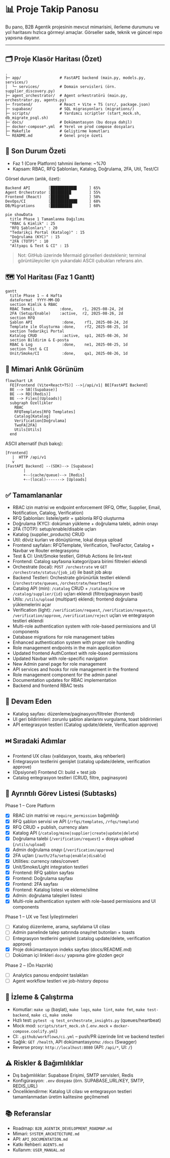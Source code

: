 # 📊 Proje Takip Panosu

Bu pano, B2B Agentik projesinin mevcut mimarisini, ilerleme durumunu ve yol haritasını hızlıca görmeyi amaçlar. Görseller sade, teknik ve güncel repo yapısına dayanır.

---

## 🗂️ Proje Klasör Haritası (Özet)

```
.
├─ app/                 # FastAPI backend (main.py, models.py, services/)
│  └─ services/         # Domain servisleri (örn. supplier_discovery.py)
├─ agent_orchestrator/  # Agent orkestratörü (main.py, orchestrator.py, agents.py)
├─ frontend/            # React + Vite + TS (src/, package.json)
├─ supabase/            # SQL migrasyonları (migrations/)
├─ scripts/             # Yardımcı scriptler (start_mock.sh, db_migrate_psql.sh)
├─ docs/                # Dokümantasyon (bu dosya dahil)
├─ docker-compose*.yml  # Yerel ve prod compose dosyaları
├─ Makefile             # Geliştirme komutları
└─ README.md            # Genel proje özeti
```

## 🎯 Son Durum Özeti
- Faz 1 (Core Platform) tahmini ilerleme: ~%70
- Kapsam: RBAC, RFQ Şablonları, Katalog, Doğrulama, 2FA, Util, Test/CI

Görsel durum (anlık, özet):
```
Backend API        [███████████▌     ] 65%
Agent Orchestrator [█████████▏       ] 55%
Frontend (React)   [████████▎        ] 50%
DevOps/CI          [███████████▊     ] 68%
DB/Migrations      [█████████▌       ] 60%
```

```mermaid
pie showData
  title Phase 1 Tamamlanma Dağılımı
  "RBAC & Kimlik" : 25
  "RFQ Şablonları" : 20
  "Tedarikçi Portal (Katalog)" : 15
  "Doğrulama (KYC)" : 15
  "2FA (TOTP)" : 10
  "Altyapı & Test & CI" : 15
```

> Not: GitHub üzerinde Mermaid görselleri desteklenir; terminal görüntüleyiciler için yukarıdaki ASCII çubukları referans alın.

## 🗺️ Yol Haritası (Faz 1 Gantt)
```mermaid
gantt
  title Phase 1 – 4 Hafta
  dateFormat  YYYY-MM-DD
  section Kimlik & RBAC
  RBAC Temeli           :done,    r1, 2025-08-24, 2d
  2FA (Setup/Enable)    :active,  r2, 2025-08-26, 2d
  section RFQ
  Şablon API             :done,    rf1, 2025-08-24, 2d
  Template ile Oluşturma :done,    rf2, 2025-08-25, 1d
  section Tedarikçi Portal
  Katalog CRUD           :active,  sp1, 2025-08-26, 3d
  section Bildirim & E-posta
  RBAC & Log             :done,    ne1, 2025-08-25, 1d
  section Test & CI
  Unit/Smoke/CI          :done,    qa1, 2025-08-26, 1d
```

## 🧱 Mimari Anlık Görünüm
```mermaid
flowchart LR
  FE[Frontend (Vite+React+TS)] -->|/api/v1| BE[FastAPI Backend]
  BE --> SB[(Supabase)]
  BE --> RD[(Redis)]
  BE --> Files[(Uploads)]
  subgraph Özellikler
    RBAC
    RFQTemplates[RFQ Templates]
    Catalog[Katalog]
    Verification[Doğrulama]
    TwoFA[2FA]
    Utils[Utils]
  end
```

ASCII alternatif (hızlı bakış):
```
[Frontend]
   |  HTTP /api/v1
   v
[FastAPI Backend] --(SDK)--> [Supabase]
        |                       ^
        +--(cache/queue)--> [Redis]
        +--(local)-------> [Uploads]
```

## ✅ Tamamlananlar
- RBAC izin matrisi ve endpoint enforcement (RFQ, Offer, Supplier, Email, Notification, Catalog, Verification)
- RFQ Şablonları: listele/getir + şablonla RFQ oluşturma
- Doğrulama (KYC): doküman yükleme + doğrulama talebi, admin onayı
- 2FA (TOTP): setup/enable/disable uçları
- Katalog (supplier_products) CRUD
- Util: döviz kurları ve dönüştürme, lokal dosya upload
- Frontend sayfaları: RFQTemplate, Verification, TwoFactor, Catalog + Navbar ve Router entegrasyonu
- Test & CI: Unit/Smoke testleri, GitHub Actions ile lint+test
- Frontend: Catalog sayfasına kategori/para birimi filtreleri eklendi
- Orchestrate (local): `POST /orchestrate` ve `GET /orchestrate/status/{job_id}` ile basit job akışı
- Backend Testleri: Orchestrate görünürlük testleri eklendi (`/orchestrate/queues`, `/orchestrate/heartbeat`)
- Catalog API (min): `/catalog` CRUD + `/catalog/mine` ve `/catalog/supplier/{id}` uçları eklendi (filtre/paginasyon basit)
- Utils: `/utils/upload` (multipart) eklendi; frontend doğrulama yüklemelerini açar
- Verification (light): `/verification/request`, `/verification/requests`, `/verification/approve`, `/verification/reject` uçları ve entegrasyon testleri eklendi
- Multi-role authentication system with role-based permissions and UI components
- Database migrations for role management tables
- Enhanced authentication system with proper role handling
- Role management endpoints in the main application
- Updated frontend AuthContext with role-based permissions
- Updated Navbar with role-specific navigation
- New Admin panel page for role management
- API services and hooks for role management in the frontend
- Role management component for the admin panel
- Documentation updates for RBAC implementation
- Backend and frontend RBAC tests

## 🔄 Devam Eden
- Katalog sayfası: düzenleme/paginasyon/filtreler (frontend)
- UI geri bildirimleri: zorunlu şablon alanlarını vurgulama, toast bildirimleri
- API entegrasyon testleri (Catalog update/delete, Verification approve)

## ⏭️ Sıradaki Adımlar
- Frontend UX cilası (validasyon, toasts, akış rehberleri)
- Entegrasyon testlerini genişlet (catalog update/delete, verification approve)
- (Opsiyonel) Frontend CI: build + test job
 - Catalog entegrasyon testleri (CRUD, filtre, paginasyon)

## 🧾 Ayrıntılı Görev Listesi (Subtasks)

Phase 1 – Core Platform
- [x] RBAC izin matrisi ve `require_permission` bağımlılığı
- [x] RFQ şablon servisi ve API (`/rfqs/templates`, `/rfqs/template`)
- [x] RFQ CRUD + publish, currency alanı
- [x] Katalog API (`/catalog/mine|supplier|create|update|delete`)
- [x] Doğrulama talebi (`/verification/request`) + dosya upload (`/utils/upload`)
- [x] Admin doğrulama onayı (`/verification/approve`)
- [x] 2FA uçları (`/auth/2fa/setup|enable|disable`)
- [x] Utilities: currency rates/convert
- [x] Unit/Smoke/Light integration testleri
- [x] Frontend: RFQ şablon sayfası
- [x] Frontend: Doğrulama sayfası
- [x] Frontend: 2FA sayfası
- [x] Frontend: Katalog listesi ve ekleme/silme
- [x] Admin: doğrulama talepleri listesi
- [x] Multi-role authentication system with role-based permissions and UI components

Phase 1 – UX ve Test İyileştirmeleri
- [ ] Katalog düzenleme, arama, sayfalama UI cilası
- [ ] Admin panelinde talep satırında onay/ret butonları + toasts
- [ ] Entegrasyon testlerini genişlet (catalog update/delete, verification approve)
- [x] Proje dokümantasyon indeks sayfası (docs/README.md)
- [ ] Doküman içi linkleri `docs/` yapısına göre gözden geçir

Phase 2 – (Ön Hazırlık)
- [ ] Analytics panosu endpoint taslakları
- [ ] Agent workflow testleri ve job-history deposu

## 🧪 İzleme & Çalıştırma
- Komutlar: `make up` (başlat), `make logs`, `make lint`, `make fmt`, `make test-backend`, `make ci`, `make smoke`
- Hızlı test: `pytest -q test_orchestrate_insights.py` (queues/heartbeat)
- Mock mod: `scripts/start_mock.sh` (`.env.mock` + `docker-compose.coolify.yml`)
- CI: `.github/workflows/ci.yml` – push/PR üzerinde lint ve backend testleri
- Sağlık: `GET /health`, API dokümantasyonu: `/docs` (Swagger)
- Reverse proxy: `http://localhost:8080` (API: `/api/*`, UI: `/`)

## ⚠️ Riskler & Bağımlılıklar
- Dış bağımlılıklar: Supabase Erişimi, SMTP servisleri, Redis
- Konfigürasyon: `.env` dosyası (örn. SUPABASE_URL/KEY, SMTP, REDIS_URL)
- Önceliklendirme: Katalog UI cilası ve entegrasyon testleri tamamlanmadan üretim kalitesine geçilmemeli

## 📚 Referanslar
- Roadmap: `B2B_AGENTIK_DEVELOPMENT_ROADMAP.md`
- Mimari: `SYSTEM_ARCHITECTURE.md`
- API: `API_DOCUMENTATION.md`
- Katkı Rehberi: `AGENTS.md`
- Kullanım: `USER_MANUAL.md`
